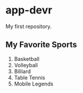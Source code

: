 # app-devr
My first repository.
## My Favorite Sports
1. Basketball
2. Volleyball
3. Billiard
4. Table Tennis
5. Mobile Legends
